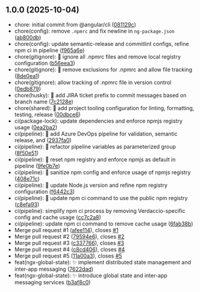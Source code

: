 ## 1.0.0 (2025-10-04)

* chore: initial commit from @angular/cli ([081129c](https://github.com/devalfe/ngx-shared/commit/081129c))
* chore(config): remove `.npmrc` and fix newline in `ng-package.json` ([ab800db](https://github.com/devalfe/ngx-shared/commit/ab800db))
* chore(config): update semantic-release and commitlint configs, refine npm ci in pipeline ([f965a6e](https://github.com/devalfe/ngx-shared/commit/f965a6e))
* chore(gitignore): :hammer: ignore all .npmrc files and remove local registry configuration ([b56eea3](https://github.com/devalfe/ngx-shared/commit/b56eea3))
* chore(gitignore): :hammer: remove exclusions for .npmrc and allow file tracking ([8de0ea1](https://github.com/devalfe/ngx-shared/commit/8de0ea1))
* chore(gitignore): allow tracking of .npmrc file in version control ([0edb879](https://github.com/devalfe/ngx-shared/commit/0edb879))
* chore(husky): :hammer: add JIRA ticket prefix to commit messages based on branch name ([7c2128e](https://github.com/devalfe/ngx-shared/commit/7c2128e))
* chore(shared): :hammer: add project tooling configuration for linting, formatting, testing, release ([00dbce6](https://github.com/devalfe/ngx-shared/commit/00dbce6))
* ci(package-lock): update dependencies and enforce npmjs registry usage ([0ea2ba2](https://github.com/devalfe/ngx-shared/commit/0ea2ba2))
* ci(pipeline): :construction_worker: add Azure DevOps pipeline for validation, semantic release, and  ([2937fa0](https://github.com/devalfe/ngx-shared/commit/2937fa0))
* ci(pipeline): :hammer: refactor pipeline variables as parameterized group ([8f50e51](https://github.com/devalfe/ngx-shared/commit/8f50e51))
* ci(pipeline): :hammer: reset npm registry and enforce npmjs as default in pipeline ([9fe0b7e](https://github.com/devalfe/ngx-shared/commit/9fe0b7e))
* ci(pipeline): :hammer: sanitize npm config and enforce usage of npmjs registry ([408e71c](https://github.com/devalfe/ngx-shared/commit/408e71c))
* ci(pipeline): :hammer: update Node.js version and refine npm registry configuration ([f6442c3](https://github.com/devalfe/ngx-shared/commit/f6442c3))
* ci(pipeline): :hammer: update npm ci command to use the public npm registry ([c8efa93](https://github.com/devalfe/ngx-shared/commit/c8efa93))
* ci(pipeline): simplify npm ci process by removing Verdaccio-specific config and cache usage ([cc7c2a8](https://github.com/devalfe/ngx-shared/commit/cc7c2a8))
* ci(pipeline): update npm ci command to remove cache usage ([6fab38b](https://github.com/devalfe/ngx-shared/commit/6fab38b))
* Merge pull request #1 ([afee114](https://github.com/devalfe/ngx-shared/commit/afee114)), closes [#1](https://github.com/devalfe/ngx-shared/issues/1)
* Merge pull request #2 ([79594e6](https://github.com/devalfe/ngx-shared/commit/79594e6)), closes [#2](https://github.com/devalfe/ngx-shared/issues/2)
* Merge pull request #3 ([c337766](https://github.com/devalfe/ngx-shared/commit/c337766)), closes [#3](https://github.com/devalfe/ngx-shared/issues/3)
* Merge pull request #4 ([c8cd406](https://github.com/devalfe/ngx-shared/commit/c8cd406)), closes [#4](https://github.com/devalfe/ngx-shared/issues/4)
* Merge pull request #5 ([11a00a3](https://github.com/devalfe/ngx-shared/commit/11a00a3)), closes [#5](https://github.com/devalfe/ngx-shared/issues/5)
* feat(ngx-global-state): :sparkles: implement distributed state management and inter-app messaging ([7622dad](https://github.com/devalfe/ngx-shared/commit/7622dad))
* feat(ngx-global-state): :sparkles: introduce global state and inter-app messaging services ([b3af8c0](https://github.com/devalfe/ngx-shared/commit/b3af8c0))
